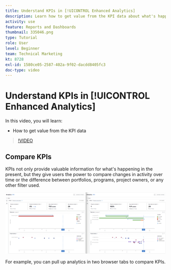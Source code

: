 ```yaml
---
title: Understand KPIs in [!UICONTROL Enhanced Analytics]
description: Learn how to get value from the KPI data about what's happening in the present as well as trends from the past.
activity: use
feature: Reports and Dashboards
thumbnail: 335046.png
type: Tutorial
role: User
level: Beginner
team: Technical Marketing
kt: 8728
exl-id: 1580ce05-2587-402a-9f02-dacdd8405fc3
doc-type: video
---
```

# Understand KPIs in [!UICONTROL Enhanced Analytics]

In this video, you will learn:

* How to get value from the KPI data

>[!VIDEO](https://video.tv.adobe.com/v/335046/?quality=12)

## Compare KPIs

KPIs not only provide valuable information for what's happening in the present, but they give users the power to compare changes in activity over time or the difference between portfolios, programs, project owners, or any other filter used.

![An image showing two browser tabs side by side](assets/section-2-0.png)

For example, you can pull up analytics in two browser tabs to compare KPIs.
